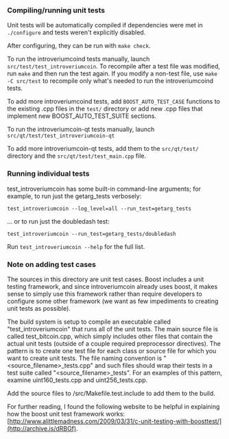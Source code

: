 ### Compiling/running unit tests

Unit tests will be automatically compiled if dependencies were met in `./configure`
and tests weren't explicitly disabled.

After configuring, they can be run with `make check`.

To run the introveriumcoind tests manually, launch `src/test/test_introveriumcoin`. To recompile
after a test file was modified, run `make` and then run the test again. If you
modify a non-test file, use `make -C src/test` to recompile only what's needed
to run the introveriumcoind tests.

To add more introveriumcoind tests, add `BOOST_AUTO_TEST_CASE` functions to the existing
.cpp files in the `test/` directory or add new .cpp files that
implement new BOOST_AUTO_TEST_SUITE sections.

To run the introveriumcoin-qt tests manually, launch `src/qt/test/test_introveriumcoin-qt`

To add more introveriumcoin-qt tests, add them to the `src/qt/test/` directory and
the `src/qt/test/test_main.cpp` file.

### Running individual tests

test_introveriumcoin has some built-in command-line arguments; for
example, to run just the getarg_tests verbosely:

    test_introveriumcoin --log_level=all --run_test=getarg_tests

... or to run just the doubledash test:

    test_introveriumcoin --run_test=getarg_tests/doubledash

Run `test_introveriumcoin --help` for the full list.

### Note on adding test cases

The sources in this directory are unit test cases.  Boost includes a
unit testing framework, and since introveriumcoin already uses boost, it makes
sense to simply use this framework rather than require developers to
configure some other framework (we want as few impediments to creating
unit tests as possible).

The build system is setup to compile an executable called "test_introveriumcoin"
that runs all of the unit tests.  The main source file is called
test_bitcoin.cpp, which simply includes other files that contain the
actual unit tests (outside of a couple required preprocessor
directives).  The pattern is to create one test file for each class or
source file for which you want to create unit tests.  The file naming
convention is "<source_filename>_tests.cpp" and such files should wrap
their tests in a test suite called "<source_filename>_tests".  For an
examples of this pattern, examine uint160_tests.cpp and
uint256_tests.cpp.

Add the source files to /src/Makefile.test.include to add them to the build.

For further reading, I found the following website to be helpful in
explaining how the boost unit test framework works:
[http://www.alittlemadness.com/2009/03/31/c-unit-testing-with-boosttest/](http://archive.is/dRBGf).
